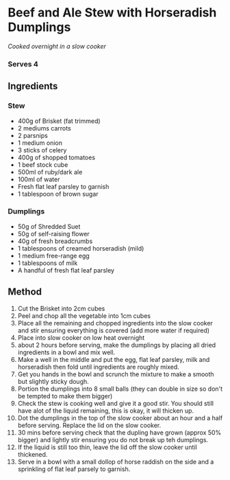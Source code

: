 # Beef and Ale Stew with Horseradish Dumplings
*Cooked overnight in a slow cooker*

### Serves 4

## Ingredients
### Stew
- 400g of Brisket (fat trimmed)
- 2 mediums carrots
- 2 parsnips
- 1 medium onion
- 3 sticks of celery
- 400g of shopped tomatoes
- 1 beef stock cube
- 500ml of ruby/dark ale
- 100ml of water
- Fresh flat leaf parsley to garnish
- 1 tablespoon of brown sugar

### Dumplings
- 50g of Shredded Suet
- 50g of self-raising flower
- 40g of fresh breadcrumbs
- 1 tablespoons of creamed horseradish (mild)
- 1 medium free-range egg
- 1 tablespoons of milk
- A handful of fresh flat leaf parsley

## Method
1. Cut the Brisket into 2cm cubes
2. Peel and chop all the vegetable into 1cm cubes
3. Place all the remaining and chopped ingredients into the slow cooker and stir ensuring everything is covered (add more water if required)
4. Place into slow cooker on low heat overnight
5. about 2 hours before serving, make the dumplings by placing all dried ingredients in a bowl and mix well.
6. Make a well in the middle and put the egg, flat leaf parsley, milk and horseradish then fold until ingredients are roughly mixed.
7. Get you hands in the bowl and scrunch the mixture to make a smooth but slightly sticky dough.
8. Portion the dumplings into 8 small balls (they can double in size so don't be tempted to make them bigger)
9. Check the stew is cooking well and give it a good stir. You should still have alot of the liquid remaining, this is okay, it will thicken up.
10. Dot the dumplings in the top of the slow cooker about an hour and a half before serving. Replace the lid on the slow cooker.
11. 30 mins before serving check that the dupling have grown (approx 50% bigger) and lightly stir ensuring you do not break up teh dumplings.
12. If the liquid is still too thin, leave the lid off the slow cooker until thickened.
13. Serve in a bowl with a small dollop of horse raddish on the side and a sprinkling of flat leaf parsely to garnish.



